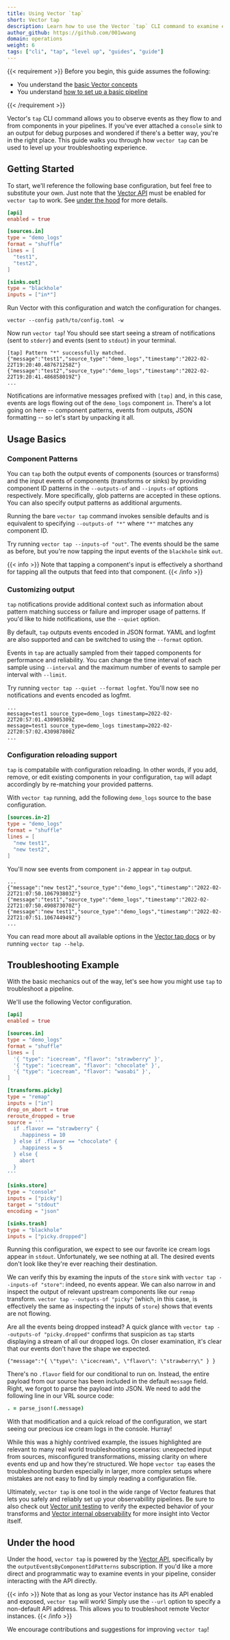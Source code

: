 ```yaml
---
title: Using Vector `tap`
short: Vector tap
description: Learn how to use the Vector `tap` CLI command to examine events as they flow through your pipeline and troubleshoot issues.
author_github: https://github.com/001wwang
domain: operations
weight: 6
tags: ["cli", "tap", "level up", "guides", "guide"]
---
```


{{< requirement >}}
Before you begin, this guide assumes the following:

* You understand the [basic Vector concepts][concepts]
* You understand [how to set up a basic pipeline][pipeline]

[concepts]: /docs/about/concepts
[pipeline]: /docs/setup/quickstart
{{< /requirement >}}

Vector's `tap` CLI command allows you to observe events as they flow to and from
components in your pipelines. If you've ever attached a `console` sink to an
output for debug purposes and wondered if there's a better way, you're in the
right place. This guide walks you through how `vector tap` can be used to level
up your troubleshooting experience.

## Getting Started

To start, we'll reference the following base configuration, but feel free to
substitute your own. Just note that the [Vector API] must be enabled for `vector
tap` to work. See [under the hood](#under-the-hood) for more details.

```toml
[api]
enabled = true

[sources.in]
type = "demo_logs"
format = "shuffle"
lines = [
  "test1",
  "test2",
]

[sinks.out]
type = "blackhole"
inputs = ["in*"]
```

Run Vector with this configuration and watch the configuration for changes.

```console
vector --config path/to/config.toml -w
```

Now run `vector tap`! You should see start seeing a stream of
notifications (sent to `stderr`) and events (sent to `stdout`) in your terminal.

```console
[tap] Pattern "*" successfully matched.
{"message":"test1","source_type":"demo_logs","timestamp":"2022-02-22T19:20:40.487671258Z"}
{"message":"test2","source_type":"demo_logs","timestamp":"2022-02-22T19:20:41.486858019Z"}
...
```

Notifications are informative messages prefixed with `[tap]` and, in this case,
events are logs flowing out of the `demo_logs` component `in`. There's a lot
going on here -- component patterns, events from outputs, JSON formatting -- so
let's start by unpacking it all.

## Usage Basics

### Component Patterns

You can `tap` both the output events of components (sources or transforms) and
the input events of components (transforms or sinks) by providing component ID
patterns in the `--outputs-of` and `--inputs-of` options respectively. More
specifically, glob patterns are accepted in these options. You can also specify
output patterns as additional arguments.

Running the bare `vector tap` command invokes sensible defaults and is
equivalent to specifying `--outputs-of "*"` where `"*"` matches any component
ID.

Try running `vector tap --inputs-of "out"`. The events should be the same
as before, but you're now tapping the input events of the `blackhole` sink
`out`.

{{< info >}}
Note that tapping a component's input is effectively a shorthand for
tapping all the outputs that feed into that component.
{{< /info >}}

### Customizing output

`tap` notifications provide additional context such as information about pattern
matching success or failure and improper usage of patterns. If you'd like to
hide notifications, use the `--quiet` option.

By default, `tap` outputs events encoded in JSON format. YAML and logfmt are
also supported and can be switched to using the `--format` option.

Events in `tap` are actually sampled from their tapped components for
performance and reliability. You can change the time interval of each sample
using `--interval` and the maximum number of events to sample per interval with
`--limit`.

Try running `vector tap --quiet --format logfmt`. You'll now see no
notifications and events encoded as logfmt.

```console
...
message=test1 source_type=demo_logs timestamp=2022-02-22T20:57:01.430905309Z
message=test1 source_type=demo_logs timestamp=2022-02-22T20:57:02.430987800Z
...
```

### Configuration reloading support

`tap` is compatabile with configuration reloading. In other words, if you add,
remove, or edit existing components in your configuration, `tap` will adapt
accordingly by re-matching your provided patterns.

With `vector tap` running, add the following `demo_logs` source to the base
configuration.

```toml
[sources.in-2]
type = "demo_logs"
format = "shuffle"
lines = [
  "new test1",
  "new test2",
]
```

You'll now see events from component `in-2` appear in `tap` output.

```console
...
{"message":"new test2","source_type":"demo_logs","timestamp":"2022-02-22T21:07:50.106793803Z"}
{"message":"test1","source_type":"demo_logs","timestamp":"2022-02-22T21:07:50.490873070Z"}
{"message":"new test1","source_type":"demo_logs","timestamp":"2022-02-22T21:07:51.106744949Z"}
...
```

You can read more about all available options in the [Vector tap docs] or by
running `vector tap --help`.

## Troubleshooting Example

With the basic mechanics out of the way, let's see how you might use `tap` to
troubleshoot a pipeline.

We'll use the following Vector configuration.

```toml
[api]
enabled = true

[sources.in]
type = "demo_logs"
format = "shuffle"
lines = [
  '{ "type": "icecream", "flavor": "strawberry" }',
  '{ "type": "icecream", "flavor": "chocolate" }',
  '{ "type": "icecream", "flavor": "wasabi" }',
]

[transforms.picky]
type = "remap"
inputs = ["in"]
drop_on_abort = true
reroute_dropped = true
source = '''
  if .flavor == "strawberry" {
    .happiness = 10
  } else if .flavor == "chocolate" {
    .happiness = 5
  } else {
    abort
  }
'''

[sinks.store]
type = "console"
inputs = ["picky"]
target = "stdout"
encoding = "json"

[sinks.trash]
type = "blackhole"
inputs = ["picky.dropped"]
```

Running this configuration, we expect to see our favorite ice cream logs appear
in `stdout`. Unfortunately, we see nothing at all. The desired events don't look
like they're ever reaching their destination.

We can verify this by examing the inputs of the `store` sink with `vector tap
--inputs-of "store"`: indeed, no events appear. We can also narrow in and
inspect the output of relevant upstream components like our `remap` transform.
`vector tap --outputs-of "picky"` (which, in this case, is effectively the same
as inspecting the inputs of `store`) shows that events are not flowing.

Are all the events being dropped instead? A quick glance with `vector tap
--outputs-of "picky.dropped"` confirms that suspicion as `tap` starts displaying
a stream of all our dropped logs. On closer examination, it's clear that our
events don't have the shape we expected.

```jsonc
{"message":"{ \"type\": \"icecream\", \"flavor\": \"strawberry\" } }
```

There's no `.flavor` field for our conditional to run on. Instead, the entire
payload from our source has been included in the default `message` field. Right,
we forgot to parse the payload into JSON. We need to add the following line in
our VRL source code:

```coffeescript
. = parse_json!(.message)
```

With that modification and a quick reload of the configuration, we start seeing
our precious ice cream logs in the console. Hurray!

While this was a highly contrived example, the issues highlighted are relevant
to many real world troubleshooting scenarios: unexpected input from sources,
misconfigured transformations, missing clarity on where events end up and how
they're structured. We hope `vector tap` eases the troubleshooting burden
especially in larger, more complex setups where mistakes are not easy to find
by simply reading a configuration file.

Ultimately, `vector tap` is one tool in the wide range of Vector features that
lets you safely and reliably set up your observabillity pipelines. Be sure to
also check out [Vector unit testing] to verify the expected behavior of your
transforms and [Vector internal observability] for more insight into Vector
itself.

## Under the hood

Under the hood, `vector tap` is powered by the [Vector API], specifically by the
`outputEventsByComponentIdPatterns` subscription. If you'd like a more direct
and programmatic way to examine events in your pipeline, consider interacting
with the API directly.

{{< info >}}
Note that as long as your Vector instance has its API enabled and exposed,
`vector tap` will work! Simply use the `--url` option to specify a non-default
API address. This allows you to troubleshoot remote Vector instances.
{{< /info >}}

We encourage contributions and suggestions for improving `vector tap`!

[Vector API]: /docs/reference/api
[Vector tap docs]: /docs/reference/cli/#tap
[Vector unit testing]: /docs/reference/configuration/unit-tests
[Vector internal observability]: /docs/administration/monitoring
